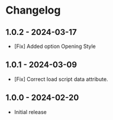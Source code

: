 # Changelog

## 1.0.2 - 2024-03-17
- [Fix] Added option Opening Style

## 1.0.1 - 2024-03-09
- [Fix] Correct load script data attribute.

## 1.0.0 - 2024-02-20
- Initial release
